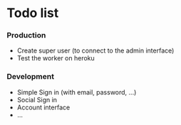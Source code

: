 # Todo list

### Production
* Create super user (to connect to the admin interface)
* Test the worker on heroku

### Development
* Simple Sign in (with email, password, ...)
* Social Sign in
* Account interface
* ...
